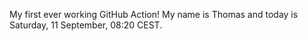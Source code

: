 My first ever working GitHub Action!
My name is Thomas and today is Saturday, 11 September, 08:20 CEST. 
